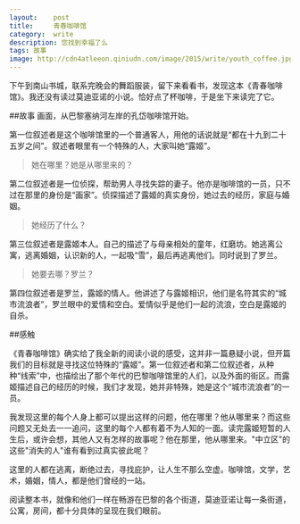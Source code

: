 ```yaml
---
layout:    post
title:     青春咖啡馆
category:  write
description: 您找到幸福了么
tags: 故事
image: http://cdn4atleeon.qiniudn.com/image/2015/write/youth_coffee.jpg
---
```


下午到南山书城，联系完晚会的舞蹈服装，留下来看看书，发现这本《青春咖啡馆》。我还没有读过莫迪亚诺的小说。恰好点了杯咖啡，于是坐下来读完了它。


##故事
画面，从巴黎塞纳河左岸的孔岱咖啡馆开始。

第一位叙述者是这个咖啡馆里的一个普通客人，用他的话说就是“都在十九到二十五岁之间”。叙述者眼里有一个特殊的人，大家叫她“露姬”。

> 她在哪里？她是从哪里来的？


第二位叙述者是一位侦探，帮助男人寻找失踪的妻子。他亦是咖啡馆的一员，只不过在那里的身份是“画家”。侦探描述了露姬的真实身份，她过去的经历，家庭与婚姻。

> 她经历了什么？

第三位叙述者是露姬本人。自己的描述了与母亲相处的童年，红磨坊。她逃离公寓，逃离婚姻，认识新的人，一起吸“雪”，最后再逃离他们。同时说到了罗兰。

> 她要去哪？罗兰？

第四位叙述者是罗兰，露姬的情人。他讲述了与露姬相识，他们是名符其实的“城市流浪者”，罗兰眼中的爱情和空白。爱情似乎是他们一起的流浪，空白是露姬的自杀。



##感触

《青春咖啡馆》确实给了我全新的阅读小说的感受，这并非一篇悬疑小说，但开篇我们的目标就是寻找这位特殊的“露姬”。第一位叙述者和第二位叙述者，从种种“线索”中，也描绘出了那个年代的巴黎咖啡馆里的人们，以及外面的街区。而露姬描述自己的经历的时候，我们才发现，她并非特殊，她是这个“城市流浪者”的一员。

我发现这里的每个人身上都可以提出这样的问题，他在哪里？他从哪里来？而这些问题又无处去一一追问，这里的每个人都有着不为人知的一面。读完露姬短暂的人生后，或许会想，其他人又有怎样的故事呢？他在那里，他从哪里来。"中立区"的这些"消失的人"谁有看到过真实彼此呢？

这里的人都在逃离，断绝过去，寻找庇护，让人生不那么空虚。咖啡馆，文学，艺术，婚姻，情人，都是他们曾经的一站。

阅读整本书，就像和他们一样在畅游在巴黎的各个街道，莫迪亚诺让每一条街道，公寓，房间，都十分具体的呈现在我们眼前。


